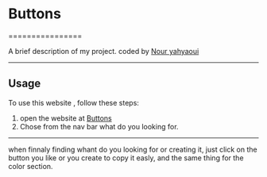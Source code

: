 # Buttons
================

A brief description of my project.
coded by [Nour yahyaoui](https://nour-yahyaoui.github.io/official)

---------------

## Usage
To use this website , follow these steps:

1. open the website at [Buttons](https://nour-yahyaoui.github.io/buttons/)
2. Chose from the nav bar what do you looking for.

-----

when finnaly finding whant do you looking for or creating it, just click on the button you like or you create to copy it easly, and the same thing for the color section.

